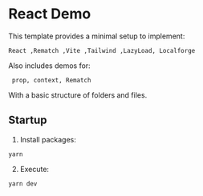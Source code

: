 # React Demo

This template provides a minimal setup to implement: 
```
React ,Rematch ,Vite ,Tailwind ,LazyLoad, Localforge
```
Also includes demos for:
```
 prop, context, Rematch
```
With a basic structure of folders and files.

##  Startup
1. Install packages:
```
yarn
```
2. Execute:
```
yarn dev
```